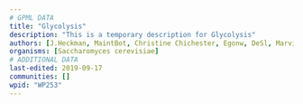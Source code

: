 ```yaml
---
# GPML DATA
title: "Glycolysis"
description: "This is a temporary description for Glycolysis"
authors: [J.Heckman, MaintBot, Christine Chichester, Egonw, DeSl, Marvin M2]
organisms: [Saccharomyces cerevisiae]
# ADDITIONAL DATA
last-edited: 2019-09-17
communities: []
wpid: "WP253"
---
```

